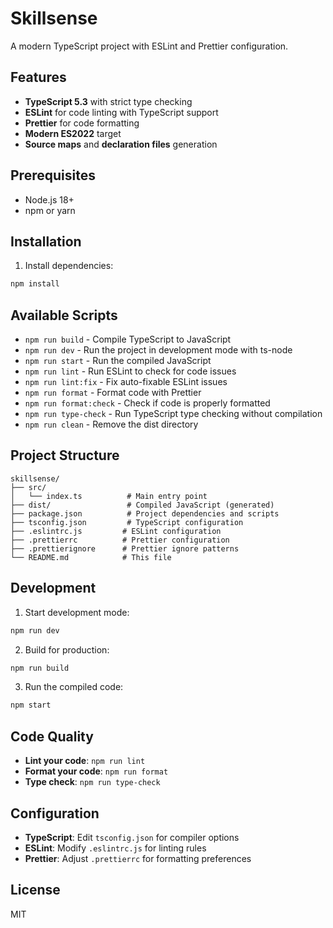# Skillsense

A modern TypeScript project with ESLint and Prettier configuration.

## Features

- **TypeScript 5.3** with strict type checking
- **ESLint** for code linting with TypeScript support
- **Prettier** for code formatting
- **Modern ES2022** target
- **Source maps** and **declaration files** generation

## Prerequisites

- Node.js 18+ 
- npm or yarn

## Installation

1. Install dependencies:
```bash
npm install
```

## Available Scripts

- `npm run build` - Compile TypeScript to JavaScript
- `npm run dev` - Run the project in development mode with ts-node
- `npm run start` - Run the compiled JavaScript
- `npm run lint` - Run ESLint to check for code issues
- `npm run lint:fix` - Fix auto-fixable ESLint issues
- `npm run format` - Format code with Prettier
- `npm run format:check` - Check if code is properly formatted
- `npm run type-check` - Run TypeScript type checking without compilation
- `npm run clean` - Remove the dist directory

## Project Structure

```
skillsense/
├── src/
│   └── index.ts          # Main entry point
├── dist/                 # Compiled JavaScript (generated)
├── package.json          # Project dependencies and scripts
├── tsconfig.json         # TypeScript configuration
├── .eslintrc.js         # ESLint configuration
├── .prettierrc          # Prettier configuration
├── .prettierignore      # Prettier ignore patterns
└── README.md            # This file
```

## Development

1. Start development mode:
```bash
npm run dev
```

2. Build for production:
```bash
npm run build
```

3. Run the compiled code:
```bash
npm start
```

## Code Quality

- **Lint your code**: `npm run lint`
- **Format your code**: `npm run format`
- **Type check**: `npm run type-check`

## Configuration

- **TypeScript**: Edit `tsconfig.json` for compiler options
- **ESLint**: Modify `.eslintrc.js` for linting rules
- **Prettier**: Adjust `.prettierrc` for formatting preferences

## License

MIT

